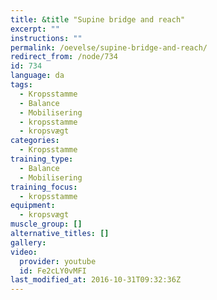 ```yaml
---
title: &title "Supine bridge and reach"
excerpt: ""
instructions: ""
permalink: /oevelse/supine-bridge-and-reach/
redirect_from: /node/734
id: 734
language: da
tags:
  - Kropsstamme
  - Balance
  - Mobilisering
  - kropsstamme
  - kropsvægt
categories:
  - Kropsstamme
training_type: 
  - Balance
  - Mobilisering
training_focus: 
  - kropsstamme
equipment:
  - kropsvægt
muscle_group: []
alternative_titles: []
gallery:
video:
  provider: youtube
  id: Fe2cLY0vMFI
last_modified_at: 2016-10-31T09:32:36Z
---
```

